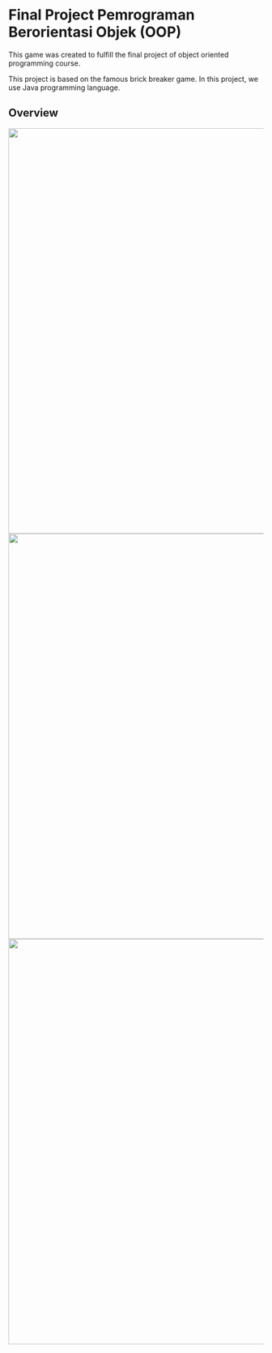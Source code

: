 # Final Project Pemrograman Berorientasi Objek (OOP)
This game was created to fulfill the final project of object oriented programming course.

This project is based on the famous brick breaker game. In this project, we use Java programming language.

## Overview

<p align="center">
  <img width="600" height="800" src=https://user-images.githubusercontent.com/72701806/146869219-27ecf3b7-fb7f-4f12-a3f6-dbbb544fd62d.jpg>
  </n>
  <img width="600" height="800" src=https://user-images.githubusercontent.com/72701806/146869246-ce05ea52-95c0-479c-a40b-cfaf4718d582.jpg>
  </n>
  <img width="600" height="800" src=https://user-images.githubusercontent.com/72701806/146868699-3f051ff9-cb4e-487e-bb65-9965ec31b472.jpg>
</p>
